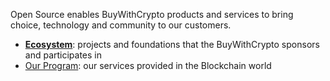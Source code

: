 Open Source enables BuyWithCrypto products and services to bring choice, technology and community to our customers.
- **[Ecosystem](https://partners.buywithcrypto.fr/)**: projects and foundations that the BuyWithCrypto sponsors and participates in
- [Our Program](https://www.buywithcrypto.fr/): our services provided in the Blockchain world
